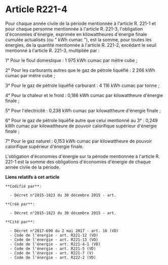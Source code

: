 # Article R221-4

Pour chaque année civile de la période mentionnée à l'article R. 221-1 et pour chaque personne mentionnée à l'article R.
221-3, l'obligation d'économies d'énergie, exprimée en kilowattheures d'énergie finale cumulée actualisés (ou " kWh cumac "),
est la somme, pour toutes les énergies, de la quantité mentionnée à l'article R. 221-2, excédant le seuil mentionné à
l'article R. 221-3, multipliée par : 

1° Pour le fioul domestique : 1 975 kWh cumac par mètre cube ; 

2° Pour les carburants autres que le gaz de pétrole liquéfié : 2 266 kWh cumac par mètre cube ; 

3° Pour le gaz de pétrole liquéfié carburant : 4 116 kWh cumac par tonne ; 

4° Pour la chaleur et le froid : 0,186 kWh cumac par kilowattheure d'énergie finale ; 

5° Pour l'électricité : 0,238 kWh cumac par kilowattheure d'énergie finale ; 

6° Pour le gaz de pétrole liquéfié autre que celui mentionné au 3° : 0,249 kWh cumac par kilowattheure de pouvoir calorifique
supérieur d'énergie finale ; 

7° Pour le gaz naturel : 0,153 kWh cumac par kilowattheure de pouvoir calorifique supérieur d'énergie finale. 

L'obligation d'économies d'énergie sur la période mentionnée à l'article R. 221-1 est la somme des obligations d'économies
d'énergie de chaque année civile de la période.

**Liens relatifs à cet article**

	**Codifié par**:

	  - Décret n°2015-1823 du 30 décembre 2015 - art.

	**Créé par**:

	  - Décret n°2015-1823 du 30 décembre 2015 - art.

	**Cité par**:

	  - Décret n°2017-690 du 2 mai 2017 - art. 16 (VD)
	  - Code de l'énergie - art. R221-12 (VD)
	  - Code de l'énergie - art. R221-13 (VD)
	  - Code de l'énergie - art. R221-4-1 (VD)
	  - Code de l'énergie - art. R221-5 (VD)
	  - Code de l'énergie - art. R221-7 (V)
	  - Code de l'énergie - art. R222-2 (VD)
